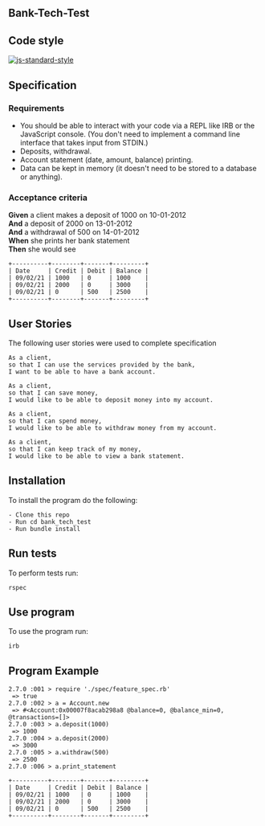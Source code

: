 ## Bank-Tech-Test

## Code style

[![js-standard-style](https://img.shields.io/badge/code%20style-standard-brightgreen.svg?style=flat)](https://github.com/feross/standard)


## Specification

### Requirements

* You should be able to interact with your code via a REPL like IRB or the JavaScript console.  (You don't need to implement a command line interface that takes input from STDIN.)
* Deposits, withdrawal.
* Account statement (date, amount, balance) printing.
* Data can be kept in memory (it doesn't need to be stored to a database or anything).

### Acceptance criteria

**Given** a client makes a deposit of 1000 on 10-01-2012  
**And** a deposit of 2000 on 13-01-2012  
**And** a withdrawal of 500 on 14-01-2012  
**When** she prints her bank statement  
**Then** she would see

```
+----------+--------+-------+---------+
| Date     | Credit | Debit | Balance |
| 09/02/21 | 1000   | 0     | 1000    |
| 09/02/21 | 2000   | 0     | 3000    |
| 09/02/21 | 0      | 500   | 2500    |
+----------+--------+-------+---------+
```

## User Stories
The following user stories were used to complete specification
```
As a client,
so that I can use the services provided by the bank,
I want to be able to have a bank account.

As a client,
so that I can save money,
I would like to be able to deposit money into my account.

As a client,
so that I can spend money,
I would like to be able to withdraw money from my account.

As a client,
so that I can keep track of my money,
I would like to be able to view a bank statement.
```

## Installation
To install the program do the following:
```
- Clone this repo
- Run cd bank_tech_test
- Run bundle install
```

## Run tests

To perform tests run:
```
rspec
```
## Use program

To use the program run:
```
irb
```
## Program Example
```
2.7.0 :001 > require './spec/feature_spec.rb'
 => true
2.7.0 :002 > a = Account.new
 => #<Account:0x00007f8acab298a8 @balance=0, @balance_min=0, @transactions=[]>
2.7.0 :003 > a.deposit(1000)
 => 1000
2.7.0 :004 > a.deposit(2000)
 => 3000
2.7.0 :005 > a.withdraw(500)
 => 2500
2.7.0 :006 > a.print_statement

+----------+--------+-------+---------+
| Date     | Credit | Debit | Balance |
| 09/02/21 | 1000   | 0     | 1000    |
| 09/02/21 | 2000   | 0     | 3000    |
| 09/02/21 | 0      | 500   | 2500    |
+----------+--------+-------+---------+
```
